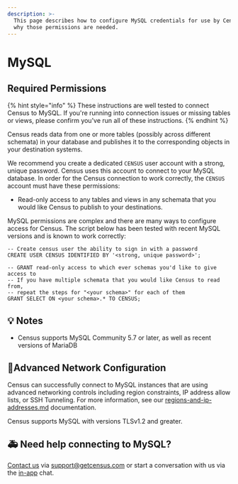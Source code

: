 ```yaml
---
description: >-
  This page describes how to configure MySQL credentials for use by Census and
  why those permissions are needed.
---
```


# MySQL

## Required Permissions <a href="#required-permissions" id="required-permissions"></a>

{% hint style="info" %}
These instructions are well tested to connect Census to MySQL. If you're running into connection issues or missing tables or views, please confirm you've run all of these instructions.
{% endhint %}

Census reads data from one or more tables (possibly across different schemata) in your database and publishes it to the corresponding objects in your destination systems.

We recommend you create a dedicated `CENSUS` user account with a strong, unique password. Census uses this account to connect to your MySQL database. In order for the Census connection to work correctly, the `CENSUS` account must have these permissions:

* Read-only access to any tables and views in any schemata that you would like Census to publish to your destinations.

MySQL permissions are complex and there are many ways to configure access for Census. The script below has been tested with recent MySQL versions and is known to work correctly:

```
-- Create census user the ability to sign in with a password
CREATE USER CENSUS IDENTIFIED BY '<strong, unique password>';

-- GRANT read-only access to which ever schemas you'd like to give access to
-- If you have multiple schemata that you would like Census to read from,
-- repeat the steps for "<your schema>" for each of them
GRANT SELECT ON <your schema>.* TO CENSUS;
```

## 💡 Notes <a href="#notes" id="notes"></a>

* Census supports MySQL Community 5.7 or later, as well as recent versions of MariaDB

## 🚦Advanced Network Configuration

Census can successfully connect to MySQL instances that are using advanced networking controls including region constraints, IP address allow lists, or SSH Tunneling. For more information, see our [regions-and-ip-addresses.md](../basics/security-and-privacy/regions-and-ip-addresses.md "mention") documentation.&#x20;

Census supports MySQL with versions TLSv1.2 and greater.

## 🚑 Need help connecting to MySQL?

[Contact us](mailto:support@getcensus.com) via support@getcensus.com or start a conversation with us via the [in-app](https://app.getcensus.com) chat.
